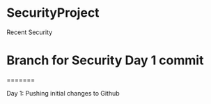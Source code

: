 # SecurityProject
Recent Security

 # Branch for Security Day 1 commit
=======

Day 1:
Pushing initial changes to Github

